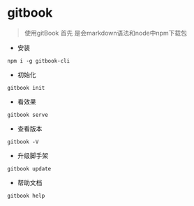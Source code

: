 # gitbook

> 使用gitBook 首先 是会markdown语法和node中npm下载包

- 安装

```
npm i -g gitbook-cli
```

- 初始化

```
gitbook init
```

- 看效果

```
gitbook serve 
```

- 查看版本

```
gitbook -V
```

- 升级脚手架

```
gitbook update 
```

- 帮助文档

```
gitbook help
```